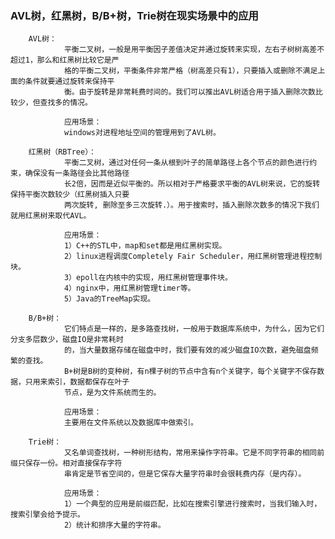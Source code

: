 ### AVL树，红黑树，B/B+树，Trie树在现实场景中的应用

        AVL树：
                平衡二叉树，一般是用平衡因子差值决定并通过旋转来实现，左右子树树高差不超过1，那么和红黑树比较它是严
                格的平衡二叉树，平衡条件非常严格（树高差只有1），只要插入或删除不满足上面的条件就要通过旋转来保持平
                衡。由于旋转是非常耗费时间的。我们可以推出AVL树适合用于插入删除次数比较少，但查找多的情况。
                
                应用场景：
                windows对进程地址空间的管理用到了AVL树。
                
        红黑树（RBTree）：
                平衡二叉树，通过对任何一条从根到叶子的简单路径上各个节点的颜色进行约束，确保没有一条路径会比其他路径
                长2倍，因而是近似平衡的。所以相对于严格要求平衡的AVL树来说，它的旋转保持平衡次数较少（红黑树插入只要
                两次旋转, 删除至多三次旋转.）。用于搜索时，插入删除次数多的情况下我们就用红黑树来取代AVL。
                
                应用场景：
                1）C++的STL中，map和set都是用红黑树实现。
                2）linux进程调度Completely Fair Scheduler，用红黑树管理进程控制块。
                3）epoll在内核中的实现，用红黑树管理事件块。
                4）nginx中，用红黑树管理timer等。
                5）Java的TreeMap实现。
                
        B/B+树：
                它们特点是一样的，是多路查找树，一般用于数据库系统中，为什么，因为它们分支多层数少，磁盘IO是非常耗时
                的，当大量数据存储在磁盘中时，我们要有效的减少磁盘IO次数，避免磁盘频繁的查找。
                B+树是B树的变种树，有n棵子树的节点中含有n个关键字，每个关键字不保存数据，只用来索引，数据都保存在叶子
                节点，是为文件系统而生的。
                
                应用场景：
                主要用在文件系统以及数据库中做索引。
                
        Trie树：
                又名单词查找树，一种树形结构，常用来操作字符串。它是不同字符串的相同前缀只保存一份。相对直接保存字符
                串肯定是节省空间的，但是它保存大量字符串时会很耗费内存（是内存）。
                
                应用场景：
                1）一个典型的应用是前缀匹配，比如在搜索引擎进行搜索时，当我们输入时，搜索引擎会给予提示。
                2）统计和排序大量的字符串。
        

